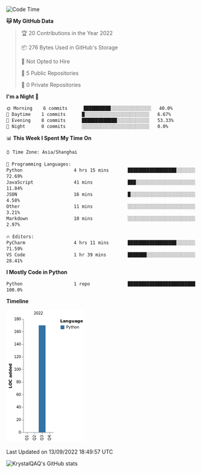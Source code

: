 <!--START_SECTION:waka-->
![Code Time](http://img.shields.io/badge/Code%20Time-5%20hrs%2051%20mins-blue)

**🐱 My GitHub Data** 

> 🏆 20 Contributions in the Year 2022
 > 
> 📦 276 Bytes Used in GitHub's Storage 
 > 
> 🚫 Not Opted to Hire
 > 
> 📜 5 Public Repositories 
 > 
> 🔑 0 Private Repositories  
 > 
**I'm a Night 🦉** 

```text
🌞 Morning    6 commits      ██████████░░░░░░░░░░░░░░░   40.0% 
🌆 Daytime    1 commits      █░░░░░░░░░░░░░░░░░░░░░░░░   6.67% 
🌃 Evening    8 commits      █████████████░░░░░░░░░░░░   53.33% 
🌙 Night      0 commits      ░░░░░░░░░░░░░░░░░░░░░░░░░   0.0%

```


📊 **This Week I Spent My Time On** 

```text
⌚︎ Time Zone: Asia/Shanghai

💬 Programming Languages: 
Python                   4 hrs 15 mins       ██████████████████░░░░░░░   72.69% 
JavaScript               41 mins             ███░░░░░░░░░░░░░░░░░░░░░░   11.84% 
JSON                     16 mins             █░░░░░░░░░░░░░░░░░░░░░░░░   4.58% 
Other                    11 mins             ░░░░░░░░░░░░░░░░░░░░░░░░░   3.21% 
Markdown                 10 mins             ░░░░░░░░░░░░░░░░░░░░░░░░░   2.97%

🔥 Editors: 
PyCharm                  4 hrs 11 mins       ██████████████████░░░░░░░   71.59% 
VS Code                  1 hr 39 mins        ███████░░░░░░░░░░░░░░░░░░   28.41%

```

**I Mostly Code in Python** 

```text
Python                   1 repo              █████████████████████████   100.0%

```


**Timeline**

![Chart not found](https://raw.githubusercontent.com/KrystalQAQ/KrystalQAQ/main/charts/bar_graph.png) 


 Last Updated on 13/09/2022 18:49:57 UTC
<!--END_SECTION:waka-->
![KrystalQAQ's GitHub stats](https://github-readme-stats.vercel.app/api?username=KrystalQAQ&show_icons=true&theme=radical)
